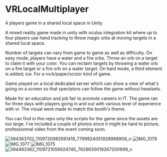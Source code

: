 # VRLocalMultiplayer
4 players game in a shared local space in Unity

A mixed reality game made in unity with oculus integration kit where up to four players use hand tracking to throw magic orbs at moving targets in a shared local space.

Number of targets can vary from game to game as well as difficulty.
On easy mode, players have a water and a fire orbs. Throw an orb on a target to claim it with your color. You can reclaim targets by throwing a water orb on a fire target or a fire orb on a water target.
On hard mode, a third element is added; ice. For a rock/paper/scizor kind of game.

Game played on a local dedicated server which can show a view of what's going on a screen so that spectators can follow the game without headsets.

Made for an education and job fair to promote careers in IT. The game ran for three days with players going in and out with various level of experience with vr. The visual were made to match the booth's theme.

You can find in this repo only the scripts for the game since the assets are too large. I've included a couple of photos since it might be hard to picture, professionnal video from the event coming soon.

![394383702_1109720983591419_7799924051928968909_n](https://github.com/kwananak/VRLocalMultiplayer/assets/100873735/288462c7-c0a3-40dc-9a06-cf44ae2f7af2)
![IMG_1079](https://github.com/kwananak/VRLocalMultiplayer/assets/100873735/7bd32632-24a0-4f87-8c3f-4060133d6c29)
![IMG_1077](https://github.com/kwananak/VRLocalMultiplayer/assets/100873735/fc1be448-1c59-4cc5-b775-3da7878e796a)
![IMG_1075](https://github.com/kwananak/VRLocalMultiplayer/assets/100873735/35577be6-f36f-4b0e-8fd0-d3bab2c67425)
![394483362_1109721056924745_7626630019267200999_n](https://github.com/kwananak/VRLocalMultiplayer/assets/100873735/594d8144-dbed-4643-9e47-b219759d58c1)

